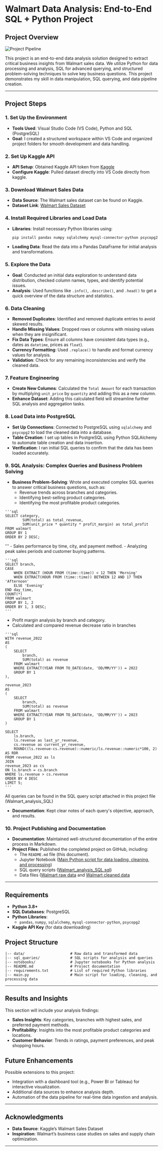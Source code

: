 # Walmart Data Analysis: End-to-End SQL + Python Project

## Project Overview

![Project Pipeline](https://github.com/najirh/Walmart_SQL_Python/blob/main/walmart_project-piplelines.png)


This project is an end-to-end data analysis solution designed to extract critical business insights from Walmart sales data. We utilize Python for data processing and analysis, SQL for advanced querying, and structured problem-solving techniques to solve key business questions. This project demonstrates my skill in data manipulation, SQL querying, and data pipeline creation.

---

## Project Steps

### 1. Set Up the Environment
   - **Tools Used**: Visual Studio Code (VS Code), Python and SQL (PostgreSQL)
   - **Goal**: I created a structured workspace within VS Code and organized project folders for smooth development and data handling.

### 2. Set Up Kaggle API
   - **API Setup**: Obtained Kaggle API token from [Kaggle](https://www.kaggle.com/) 
   - **Configure Kaggle**: Pulled dataset directly into VS Code directly from kaggle.

### 3. Download Walmart Sales Data
   - **Data Source**: The Walmart sales dataset can be found on Kaggle.
   - **Dataset Link**: [Walmart Sales Dataset](https://www.kaggle.com/najir0123/walmart-10k-sales-datasets)

### 4. Install Required Libraries and Load Data
   - **Libraries**: Install necessary Python libraries using:
     ```bash
     pip install pandas numpy sqlalchemy mysql-connector-python psycopg2
     ```
   - **Loading Data**: Read the data into a Pandas DataFrame for initial analysis and transformations.

### 5. Explore the Data
   - **Goal**: Conducted an initial data exploration to understand data distribution, checked column names, types, and identify potential issues.
   - **Analysis**: Used functions like `.info()`, `.describe()`, and `.head()` to get a quick overview of the data structure and statistics.

### 6. Data Cleaning
   - **Removed Duplicates**: Identified and removed duplicate entries to avoid skewed results.
   - **Handle Missing Values**: Dropped rows or columns with missing values when they are insignificant.
   - **Fix Data Types**: Ensure all columns have consistent data types (e.g., dates as `datetime`, prices as `float`).
   - **Currency Formatting**: Used `.replace()` to handle and format currency values for analysis.
   - **Validation**: Check for any remaining inconsistencies and verify the cleaned data.

### 7. Feature Engineering
   - **Create New Columns**: Calculated the `Total Amount` for each transaction by multiplying `unit_price` by `quantity` and adding this as a new column.
   - **Enhance Dataset**: Adding this calculated field will streamline further SQL analysis and aggregation tasks.

### 8. Load Data into PostgreSQL
   - **Set Up Connections**: Connected to PostgreSQL using `sqlalchemy` and `psycopg2` to load the cleaned data into a database.
   - **Table Creation**: I set up tables in PostgreSQL using Python SQLAlchemy to automate table creation and data insertion.
   - **Verification**: I ran initial SQL queries to confirm that the data has been loaded accurately.

### 9. SQL Analysis: Complex Queries and Business Problem Solving
   - **Business Problem-Solving**: Wrote and executed complex SQL queries to answer critical business questions, such as:
     - Revenue trends across branches and categories.
     - Identifying best-selling product categories.
     - Identifying the most profitable product categories.

	'''sql
	SELECT category,
			SUM(total) as total_revenue,
			SUM(unit_price * quantity * profit_margin) as total_profit
	FROM walmart
	GROUP BY 1
	ORDER BY 2 DESC;
 '''
     - Sales performance by time, city, and payment method.
     - Analyzing peak sales periods and customer buying patterns.

    '''sql
	SELECT branch,
	CASE 
		WHEN EXTRACT (HOUR FROM (time::time)) < 12 THEN 'Morning'
		WHEN EXTRACT(HOUR FROM (time::time)) BETWEEN 12 AND 17 THEN 'Afternoon'
		ELSE 'Evening'
	END day_time,
	COUNT(*)
	FROM walmart
	GROUP BY 1, 2
	ORDER BY 1, 3 DESC;
 	'''
  -  Profit margin analysis by branch and category.
  -  Calculated and compared revenue decrease ratio in branches 

    '''sql
	WITH revenue_2022
	AS
	(
		SELECT 
			branch, 
			SUM(total) as revenue
		FROM walmart
		WHERE EXTRACT(YEAR FROM TO_DATE(date, 'DD/MM/YY')) = 2022
		GROUP BY 1
	),
	
	revenue_2023
	AS
	(	
		SELECT 
			branch, 
			SUM(total) as revenue
		FROM walmart
		WHERE EXTRACT(YEAR FROM TO_DATE(date, 'DD/MM/YY')) = 2023
		GROUP BY 1
	) 
	
	SELECT 
		ls.branch,
		ls.revenue as last_yr_revenue,
		cs.revenue as current_yr_revenue,
		ROUND((ls.revenue-cs.revenue)::numeric/ls.revenue::numeric*100, 2) AS RDR
	FROM revenue_2022 as ls
	JOIN 
	revenue_2023 as cs
	ON ls.branch = cs.branch
	WHERE ls.revenue > cs.revenue
	ORDER BY 4 DESC
	LIMIT 5;
	'''
 All queries can be found in the SQL query script attached in this project file (Walmart_analysis_SQL)
 
   - **Documentation**: Kept clear notes of each query's objective, approach, and results.

### 10. Project Publishing and Documentation
   - **Documentation**: Maintained well-structured documentation of the entire process in Markdown.
   - **Project Files**: Published the completed project on GitHub, including:
     - The `README.md` file (this document).
     - Jupyter Notebook ([Main Python script for data loading, cleaning, and processing](https://github.com/Gbemeegar/Walmart_Sales/blob/main/Walmart_data_cleaning.ipynb))
     - SQL query scripts ([Walmart_analysis_SQL.sql](https://github.com/Gbemeegar/Walmart_Sales/blob/main/Walmart_analysis_SQL.sql))
     - Data files ([Walmart raw data](https://github.com/Gbemeegar/Walmart_Sales/blob/main/Walmart.csv) and
       [Walmart cleaned data](https://github.com/Gbemeegar/Walmart_Sales/blob/main/Walmart_cleaned.csv)


---

## Requirements

- **Python 3.8+**
- **SQL Databases**: PostgreSQL
- **Python Libraries**:
  - `pandas`, `numpy`, `sqlalchemy`, `mysql-connector-python`, `psycopg2`
- **Kaggle API Key** (for data downloading)


## Project Structure

```plaintext
|-- data/                     # Raw data and transformed data
|-- sql_queries/              # SQL scripts for analysis and queries
|-- notebooks/                # Jupyter notebooks for Python analysis
|-- README.md                 # Project documentation
|-- requirements.txt          # List of required Python libraries
|-- main.py                   # Main script for loading, cleaning, and processing data
```
---

## Results and Insights

This section will include your analysis findings:
- **Sales Insights**: Key categories, branches with highest sales, and preferred payment methods.
- **Profitability**: Insights into the most profitable product categories and locations.
- **Customer Behavior**: Trends in ratings, payment preferences, and peak shopping hours.

## Future Enhancements

Possible extensions to this project:
- Integration with a dashboard tool (e.g., Power BI or Tableau) for interactive visualization.
- Additional data sources to enhance analysis depth.
- Automation of the data pipeline for real-time data ingestion and analysis.

---

## Acknowledgments

- **Data Source**: Kaggle’s Walmart Sales Dataset
- **Inspiration**: Walmart’s business case studies on sales and supply chain optimization.

---
